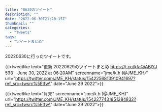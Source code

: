 ```yaml
---
title: "0630のツイート"
description: ""
date: "2022-06-30T21:20:15Z"
thumbnail: ""
categories:
  - "Tweets"
tags:
  - "ツイートまとめ"
---
```

20220630に行ったツイートです。
<!--more-->
{{<tweetlike text=\"更新 20220629のツイートまとめ https://t.co/kfaQiABlYJ 593　June 30, 2022 at 06:20AM\" screenname=\"jme/k.h (@JME_KH)\" url=\"https://twitter.com/JME_KH/status/1542256813910941697?ref_src=twsrc%5Etfw\" date=\"June 29 2022\">}}

{{<tweetlike text=\"月末\" screenname=\"jme/k.h (@JME_KH)\" url=\"https://twitter.com/JME_KH/status/1542277431851384832?ref_src=twsrc%5Etfw\" date=\"June 29 2022\">}}

